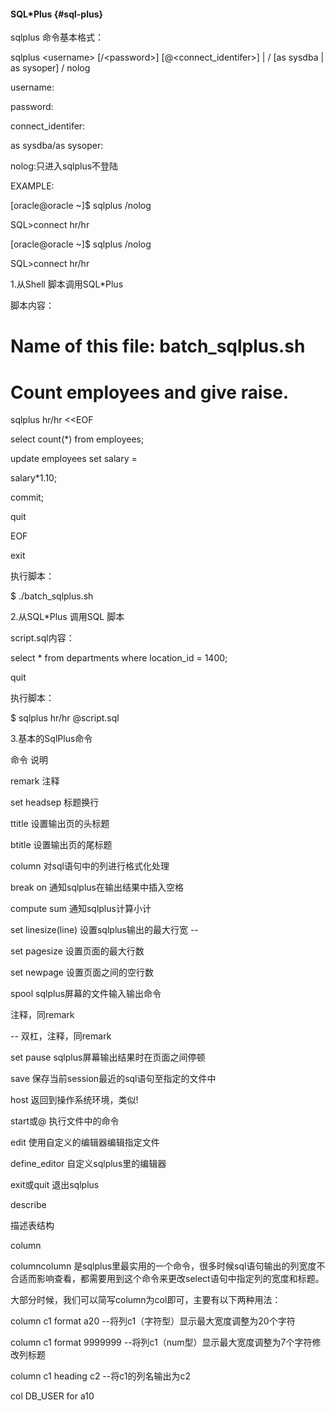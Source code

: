 #### SQL*Plus {#sql-plus}

sqlplus 命令基本格式：

sqlplus &lt;username&gt; [/&lt;password&gt;] [@&lt;connect_identifer&gt;] | / [as sysdba | as sysoper] / nolog

username:

password:

connect_identifer:

as sysdba/as sysoper:

nolog:只进入sqlplus不登陆

EXAMPLE:

[oracle@oracle ~]$ sqlplus /nolog

SQL&gt;connect hr/hr

[oracle@oracle ~]$ sqlplus /nolog

SQL&gt;connect hr/hr

1.从Shell 脚本调用SQL*Plus

脚本内容：

# Name of this file: batch_sqlplus.sh

# Count employees and give raise.

sqlplus hr/hr &lt;&lt;EOF

select count(*) from employees;

update employees set salary =

salary*1.10;

commit;

quit

EOF

exit

执行脚本：

$ ./batch_sqlplus.sh

2.从SQL*Plus 调用SQL 脚本

script.sql内容：

select * from departments where location_id = 1400;

quit

执行脚本：

$ sqlplus hr/hr @script.sql

3.基本的SqlPlus命令

命令 说明

remark 注释

set headsep 标题换行

ttitle 设置输出页的头标题

btitle 设置输出页的尾标题

column 对sql语句中的列进行格式化处理

break on 通知sqlplus在输出结果中插入空格

compute sum 通知sqlplus计算小计

set linesize(line) 设置sqlplus输出的最大行宽 --

set pagesize 设置页面的最大行数

set newpage 设置页面之间的空行数

spool sqlplus屏幕的文件输入输出命令

注释，同remark

-- 双杠，注释，同remark

set pause sqlplus屏幕输出结果时在页面之间停顿

save 保存当前session最近的sql语句至指定的文件中

host 返回到操作系统环境，类似!

start或@ 执行文件中的命令

edit 使用自定义的编辑器编辑指定文件

define_editor 自定义sqlplus里的编辑器

exit或quit 退出sqlplus

describe

描述表结构

column

columncolumn 是sqlplus里最实用的一个命令，很多时候sql语句输出的列宽度不合适而影响查看，都需要用到这个命令来更改select语句中指定列的宽度和标题。

大部分时候，我们可以简写column为col即可，主要有以下两种用法：

column c1 format a20      --将列c1（字符型）显示最大宽度调整为20个字符

column c1 format 9999999  --将列c1（num型）显示最大宽度调整为7个字符修改列标题

column c1 heading c2      --将c1的列名输出为c2

col DB_USER for a10